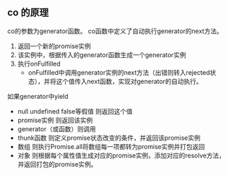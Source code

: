 ## co 的原理

co的参数为generator函数。
co函数中定义了自动执行generator的next方法。
1. 返回一个新的promise实例
2. 该实例中，根据传入的generator函数生成一个generator实例
3. 执行onFulfilled
    - onFulfilled中调用generator实例的next方法（出错则转入rejected状态），并将这个值传入next函数，实现对generator的自动执行。

如果generator中yield
- null undefined false等假值 则返回这个值
- promise实例 则返回该实例
- generator（或函数）则调用
- thunk函数 则定义promise状态改变的条件，并返回该promise实例
- 数组 则执行Promise.all将数组每一项都转为promise实例并打包返回
- 对象 则根据每个属性值生成对应的promise实例，添加对应的resolve方法，并返回打包的promise实例。
